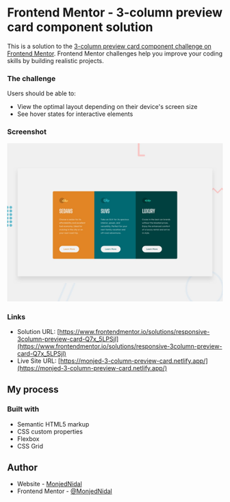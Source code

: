 # Frontend Mentor - 3-column preview card component solution

This is a solution to the [3-column preview card component challenge on Frontend Mentor](https://www.frontendmentor.io/challenges/3column-preview-card-component-pH92eAR2-). Frontend Mentor challenges help you improve your coding skills by building realistic projects.

### The challenge

Users should be able to:

- View the optimal layout depending on their device's screen size
- See hover states for interactive elements

### Screenshot

![](./design/desktop-preview.jpg)

### Links

- Solution URL: [https://www.frontendmentor.io/solutions/responsive-3column-preview-card-Q7x_5LPSjl](https://www.frontendmentor.io/solutions/responsive-3column-preview-card-Q7x_5LPSjl)
- Live Site URL: [https://monjed-3-column-preview-card.netlify.app/](https://monjed-3-column-preview-card.netlify.app/)

## My process

### Built with

- Semantic HTML5 markup
- CSS custom properties
- Flexbox
- CSS Grid

## Author

- Website - [MonjedNidal](https://www.monjednidal.netlify.app)
- Frontend Mentor - [@MonjedNidal](https://www.frontendmentor.io/profile/MonjedNidal)
